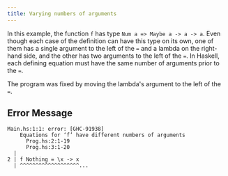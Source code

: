 ```yaml
---
title: Varying numbers of arguments
---
```


In this example, the function `f` has type `Num a => Maybe a -> a -> a`. Even though each case of the definition can have this type on its own, one of them has a single argument to the left of the `=` and a lambda on the right-hand side, and the other has two arguments to the left of the `=`. In Haskell, each defining equation must have the same number of arguments prior to the `=`.

The program was fixed by moving the lambda's argument to the left of the `=`.

## Error Message

```
Main.hs:1:1: error: [GHC-91938]
    Equations for ‘f’ have different numbers of arguments
      Prog.hs:2:1-19
      Prog.hs:3:1-20
  |
2 | f Nothing = \x -> x
  | ^^^^^^^^^^^^^^^^^^^...
```


